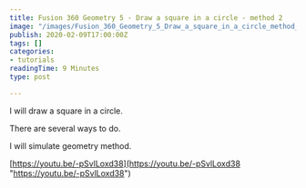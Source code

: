 ```yaml
---
title: Fusion 360 Geometry 5 - Draw a square in a circle - method 2
image: "/images/Fusion_360_Geometry_5_Draw_a_square_in_a_circle_method_2.png"
publish: 2020-02-09T17:00:00Z
tags: []
categories:
- tutorials
readingTime: 9 Minutes
type: post

---
```

I will draw a square in a circle.

There are several ways to do.

I will simulate geometry method.

[https://youtu.be/-pSvlLoxd38](https://youtu.be/-pSvlLoxd38 "https://youtu.be/-pSvlLoxd38")